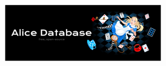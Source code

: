 <div align="center">
  <img src="https://github.com/0xBLCKLPTN/Kingdom-System/blob/main/Docs/alice_github_banner.png">
</div>